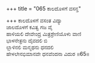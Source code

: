 +++
title = "065 ಕಾಲದೊಳಗೆ ವಸನ್ತ"

+++
ಕಾಲದೊಳಗೆ ವಸಂತ ವಿದ್ಯಾ   
ಜಾಲದೊಳಗೆ ಕವಿತ್ವ ಗಜ ವೈ   
ಹಾಳಿಯಲಿ ದೇವೇಂದ್ರ ಮಿತ್ರಶ್ರೇಣಿಯೊಳು ವಾಣಿ   
ಭಾಳನೇತ್ರನು ದೈವದಲಿ ಬಿ  
ಲ್ಲಾಳಿನಲಿ ಮನ್ಮಥನು ಧನದಲಿ   
ಹೇಳಲೇನಭಿಮಾನವೇ ಧನವೆಂದನಾ ವಿದುರ   ॥65॥